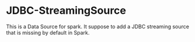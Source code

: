 # JDBC-StreamingSource
This is a Data Source for spark. It suppose to add a JDBC streaming source that is missing by default in Spark.
